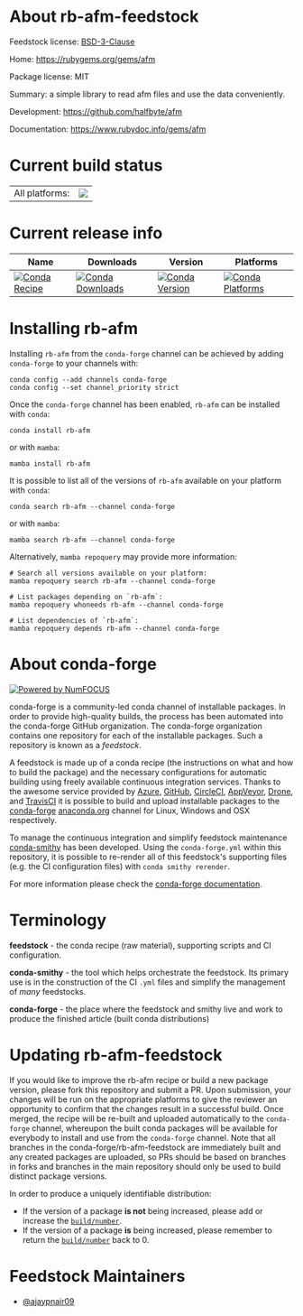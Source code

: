 About rb-afm-feedstock
======================

Feedstock license: [BSD-3-Clause](https://github.com/conda-forge/rb-afm-feedstock/blob/main/LICENSE.txt)

Home: https://rubygems.org/gems/afm

Package license: MIT

Summary: a simple library to read afm files and use the data conveniently.

Development: https://github.com/halfbyte/afm

Documentation: https://www.rubydoc.info/gems/afm

Current build status
====================


<table><tr><td>All platforms:</td>
    <td>
      <a href="https://dev.azure.com/conda-forge/feedstock-builds/_build/latest?definitionId=25813&branchName=main">
        <img src="https://dev.azure.com/conda-forge/feedstock-builds/_apis/build/status/rb-afm-feedstock?branchName=main">
      </a>
    </td>
  </tr>
</table>

Current release info
====================

| Name | Downloads | Version | Platforms |
| --- | --- | --- | --- |
| [![Conda Recipe](https://img.shields.io/badge/recipe-rb--afm-green.svg)](https://anaconda.org/conda-forge/rb-afm) | [![Conda Downloads](https://img.shields.io/conda/dn/conda-forge/rb-afm.svg)](https://anaconda.org/conda-forge/rb-afm) | [![Conda Version](https://img.shields.io/conda/vn/conda-forge/rb-afm.svg)](https://anaconda.org/conda-forge/rb-afm) | [![Conda Platforms](https://img.shields.io/conda/pn/conda-forge/rb-afm.svg)](https://anaconda.org/conda-forge/rb-afm) |

Installing rb-afm
=================

Installing `rb-afm` from the `conda-forge` channel can be achieved by adding `conda-forge` to your channels with:

```
conda config --add channels conda-forge
conda config --set channel_priority strict
```

Once the `conda-forge` channel has been enabled, `rb-afm` can be installed with `conda`:

```
conda install rb-afm
```

or with `mamba`:

```
mamba install rb-afm
```

It is possible to list all of the versions of `rb-afm` available on your platform with `conda`:

```
conda search rb-afm --channel conda-forge
```

or with `mamba`:

```
mamba search rb-afm --channel conda-forge
```

Alternatively, `mamba repoquery` may provide more information:

```
# Search all versions available on your platform:
mamba repoquery search rb-afm --channel conda-forge

# List packages depending on `rb-afm`:
mamba repoquery whoneeds rb-afm --channel conda-forge

# List dependencies of `rb-afm`:
mamba repoquery depends rb-afm --channel conda-forge
```


About conda-forge
=================

[![Powered by
NumFOCUS](https://img.shields.io/badge/powered%20by-NumFOCUS-orange.svg?style=flat&colorA=E1523D&colorB=007D8A)](https://numfocus.org)

conda-forge is a community-led conda channel of installable packages.
In order to provide high-quality builds, the process has been automated into the
conda-forge GitHub organization. The conda-forge organization contains one repository
for each of the installable packages. Such a repository is known as a *feedstock*.

A feedstock is made up of a conda recipe (the instructions on what and how to build
the package) and the necessary configurations for automatic building using freely
available continuous integration services. Thanks to the awesome service provided by
[Azure](https://azure.microsoft.com/en-us/services/devops/), [GitHub](https://github.com/),
[CircleCI](https://circleci.com/), [AppVeyor](https://www.appveyor.com/),
[Drone](https://cloud.drone.io/welcome), and [TravisCI](https://travis-ci.com/)
it is possible to build and upload installable packages to the
[conda-forge](https://anaconda.org/conda-forge) [anaconda.org](https://anaconda.org/)
channel for Linux, Windows and OSX respectively.

To manage the continuous integration and simplify feedstock maintenance
[conda-smithy](https://github.com/conda-forge/conda-smithy) has been developed.
Using the ``conda-forge.yml`` within this repository, it is possible to re-render all of
this feedstock's supporting files (e.g. the CI configuration files) with ``conda smithy rerender``.

For more information please check the [conda-forge documentation](https://conda-forge.org/docs/).

Terminology
===========

**feedstock** - the conda recipe (raw material), supporting scripts and CI configuration.

**conda-smithy** - the tool which helps orchestrate the feedstock.
                   Its primary use is in the construction of the CI ``.yml`` files
                   and simplify the management of *many* feedstocks.

**conda-forge** - the place where the feedstock and smithy live and work to
                  produce the finished article (built conda distributions)


Updating rb-afm-feedstock
=========================

If you would like to improve the rb-afm recipe or build a new
package version, please fork this repository and submit a PR. Upon submission,
your changes will be run on the appropriate platforms to give the reviewer an
opportunity to confirm that the changes result in a successful build. Once
merged, the recipe will be re-built and uploaded automatically to the
`conda-forge` channel, whereupon the built conda packages will be available for
everybody to install and use from the `conda-forge` channel.
Note that all branches in the conda-forge/rb-afm-feedstock are
immediately built and any created packages are uploaded, so PRs should be based
on branches in forks and branches in the main repository should only be used to
build distinct package versions.

In order to produce a uniquely identifiable distribution:
 * If the version of a package **is not** being increased, please add or increase
   the [``build/number``](https://docs.conda.io/projects/conda-build/en/latest/resources/define-metadata.html#build-number-and-string).
 * If the version of a package **is** being increased, please remember to return
   the [``build/number``](https://docs.conda.io/projects/conda-build/en/latest/resources/define-metadata.html#build-number-and-string)
   back to 0.

Feedstock Maintainers
=====================

* [@ajaypnair09](https://github.com/ajaypnair09/)

